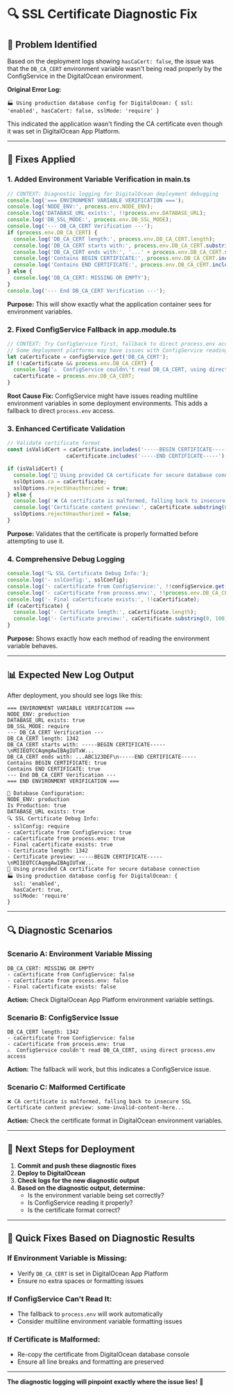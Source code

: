 # 🔍 SSL Certificate Diagnostic Fix

## 🎯 **Problem Identified**

Based on the deployment logs showing `hasCaCert: false`, the issue was that the `DB_CA_CERT` environment variable wasn't being read properly by the ConfigService in the DigitalOcean environment.

**Original Error Log:**
```
🏭 Using production database config for DigitalOcean: { ssl: 'enabled', hasCaCert: false, sslMode: 'require' }
```

This indicated the application wasn't finding the CA certificate even though it was set in DigitalOcean App Platform.

---

## 🔧 **Fixes Applied**

### 1. **Added Environment Variable Verification in main.ts**

```typescript
// CONTEXT: Diagnostic logging for DigitalOcean deployment debugging
console.log('=== ENVIRONMENT VARIABLE VERIFICATION ===');
console.log('NODE_ENV:', process.env.NODE_ENV);
console.log('DATABASE_URL exists:', !!process.env.DATABASE_URL);
console.log('DB_SSL_MODE:', process.env.DB_SSL_MODE);
console.log('--- DB_CA_CERT Verification ---');
if (process.env.DB_CA_CERT) {
  console.log('DB_CA_CERT length:', process.env.DB_CA_CERT.length);
  console.log('DB_CA_CERT starts with:', process.env.DB_CA_CERT.substring(0, 50) + '...');
  console.log('DB_CA_CERT ends with:', '...' + process.env.DB_CA_CERT.substring(process.env.DB_CA_CERT.length - 50));
  console.log('Contains BEGIN CERTIFICATE:', process.env.DB_CA_CERT.includes('-----BEGIN CERTIFICATE-----'));
  console.log('Contains END CERTIFICATE:', process.env.DB_CA_CERT.includes('-----END CERTIFICATE-----'));
} else {
  console.log('DB_CA_CERT: MISSING OR EMPTY');
}
console.log('--- End DB_CA_CERT Verification ---');
```

**Purpose:** This will show exactly what the application container sees for environment variables.

### 2. **Fixed ConfigService Fallback in app.module.ts**

```typescript
// CONTEXT: Try ConfigService first, fallback to direct process.env access
// Some deployment platforms may have issues with ConfigService reading multiline values
let caCertificate = configService.get('DB_CA_CERT');
if (!caCertificate && process.env.DB_CA_CERT) {
  console.log('⚠️  ConfigService couldn\'t read DB_CA_CERT, using direct process.env access');
  caCertificate = process.env.DB_CA_CERT;
}
```

**Root Cause Fix:** ConfigService might have issues reading multiline environment variables in some deployment environments. This adds a fallback to direct `process.env` access.

### 3. **Enhanced Certificate Validation**

```typescript
// Validate certificate format
const isValidCert = caCertificate.includes('-----BEGIN CERTIFICATE-----') && 
                   caCertificate.includes('-----END CERTIFICATE-----');

if (isValidCert) {
  console.log('🔐 Using provided CA certificate for secure database connection');
  sslOptions.ca = caCertificate;
  sslOptions.rejectUnauthorized = true;
} else {
  console.log('❌ CA certificate is malformed, falling back to insecure SSL');
  console.log('Certificate content preview:', caCertificate.substring(0, 200));
  sslOptions.rejectUnauthorized = false;
}
```

**Purpose:** Validates that the certificate is properly formatted before attempting to use it.

### 4. **Comprehensive Debug Logging**

```typescript
console.log('🔍 SSL Certificate Debug Info:');
console.log('- sslConfig:', sslConfig);
console.log('- caCertificate from ConfigService:', !!configService.get('DB_CA_CERT'));
console.log('- caCertificate from process.env:', !!process.env.DB_CA_CERT);
console.log('- Final caCertificate exists:', !!caCertificate);
if (caCertificate) {
  console.log('- Certificate length:', caCertificate.length);
  console.log('- Certificate preview:', caCertificate.substring(0, 100) + '...');
}
```

**Purpose:** Shows exactly how each method of reading the environment variable behaves.

---

## 📊 **Expected New Log Output**

After deployment, you should see logs like this:

```
=== ENVIRONMENT VARIABLE VERIFICATION ===
NODE_ENV: production
DATABASE_URL exists: true
DB_SSL_MODE: require
--- DB_CA_CERT Verification ---
DB_CA_CERT length: 1342
DB_CA_CERT starts with: -----BEGIN CERTIFICATE-----\nMIIEQTCCAqmgAwIBAgIUTxW...
DB_CA_CERT ends with: ...ABC123DEF\n-----END CERTIFICATE-----
Contains BEGIN CERTIFICATE: true
Contains END CERTIFICATE: true
--- End DB_CA_CERT Verification ---
=== END ENVIRONMENT VERIFICATION ===

🔧 Database Configuration:
NODE_ENV: production
Is Production: true
DATABASE_URL exists: true
🔍 SSL Certificate Debug Info:
- sslConfig: require
- caCertificate from ConfigService: true
- caCertificate from process.env: true
- Final caCertificate exists: true
- Certificate length: 1342
- Certificate preview: -----BEGIN CERTIFICATE-----\nMIIEQTCCAqmgAwIBAgIUTxW...
🔐 Using provided CA certificate for secure database connection
🏭 Using production database config for DigitalOcean: {
  ssl: 'enabled',
  hasCaCert: true,
  sslMode: 'require'
}
```

---

## 🔍 **Diagnostic Scenarios**

### Scenario A: Environment Variable Missing
```
DB_CA_CERT: MISSING OR EMPTY
- caCertificate from ConfigService: false
- caCertificate from process.env: false
- Final caCertificate exists: false
```
**Action:** Check DigitalOcean App Platform environment variable settings.

### Scenario B: ConfigService Issue
```
DB_CA_CERT length: 1342
- caCertificate from ConfigService: false
- caCertificate from process.env: true
⚠️  ConfigService couldn't read DB_CA_CERT, using direct process.env access
```
**Action:** The fallback will work, but this indicates a ConfigService issue.

### Scenario C: Malformed Certificate
```
❌ CA certificate is malformed, falling back to insecure SSL
Certificate content preview: some-invalid-content-here...
```
**Action:** Check the certificate format in DigitalOcean environment variables.

---

## 🚀 **Next Steps for Deployment**

1. **Commit and push these diagnostic fixes**
2. **Deploy to DigitalOcean**
3. **Check logs for the new diagnostic output**
4. **Based on the diagnostic output, determine:**
   - Is the environment variable being set correctly?
   - Is ConfigService reading it properly?
   - Is the certificate format correct?

---

## 🔧 **Quick Fixes Based on Diagnostic Results**

### If Environment Variable is Missing:
- Verify `DB_CA_CERT` is set in DigitalOcean App Platform
- Ensure no extra spaces or formatting issues

### If ConfigService Can't Read It:
- The fallback to `process.env` will work automatically
- Consider multiline environment variable formatting issues

### If Certificate is Malformed:
- Re-copy the certificate from DigitalOcean database console
- Ensure all line breaks and formatting are preserved

---

**The diagnostic logging will pinpoint exactly where the issue lies!** 🎯 
